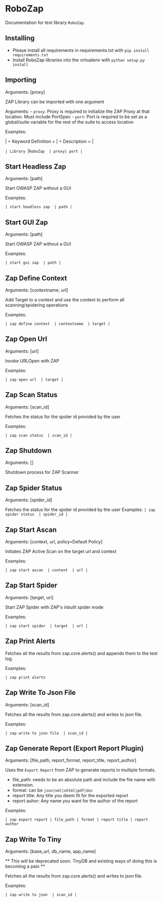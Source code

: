 RoboZap
=======
Documentation for test library ``RoboZap``.

Installing
----------
- Please install all requirements in requirements.txt with `pip install requirements.txt`
- Install RoboZap libraries into the virtualenv with `python setup.py install`

Importing
---------
Arguments:  [proxy]

ZAP Library can be imported with one argument

Arguments:
    - ``proxy``: Proxy is required to initialize the ZAP Proxy at that location. Must include PortSpec
    - ``port``: Port is required to be set as a global/suite variable for the rest of the suite to access
location


Examples:

| = Keyword Definition =  | = Description =  |

`| Library `|` RoboZap  | proxy| port | `

Start Headless Zap
------------------
Arguments:  [path]

Start OWASP ZAP without a GUI

Examples:

`| start headless zap  | path |`

Start GUI Zap
------------------
Arguments:  [path]

Start OWASP ZAP without a GUI

Examples:

`| start gui zap  | path |`

Zap Define Context
------------------
Arguments:  [contextname, url]

Add Target to a context and use the context to perform all scanning/spidering
operations

Examples:

`| zap define context  | contextname  | target |`

Zap Open Url
------------
Arguments:  [url]

Invoke URLOpen with ZAP

Examples:

`| zap open url  | target |`

Zap Scan Status
---------------
Arguments:  [scan_id]

Fetches the status for the spider id provided by the user

Examples:

`| zap scan status  | scan_id |`

Zap Shutdown
------------
Arguments:  []

Shutdown process for ZAP Scanner

Zap Spider Status
-----------------
Arguments:  [spider_id]

Fetches the status for the spider id provided by the user
Examples:
`| zap spider status  | spider_id |`

Zap Start Ascan
---------------
Arguments:  [context, url, policy=Default Policy]

Initiates ZAP Active Scan on the target url and context

Examples:

`| zap start ascan  | context  | url |`


Zap Start Spider
----------------
Arguments:  [target, url]

Start ZAP Spider with ZAP's inbuilt spider mode

Examples:

`| zap start spider  | target  | url |`


Zap Print Alerts
----------------
Fetches all the results from zap.core.alerts() and appends them to the test log.

Examples:

`| zap print alerts`


Zap Write To Json File
----------------------
Arguments:  [scan_id]

Fetches all the results from zap.core.alerts() and writes to json file.

Examples:

`| zap write to json file  | scan_id |`


Zap Generate Report  (Export Report Plugin)
----------------------
Arguments:  [file_path, report_format, report_title, report_author]

Uses the `Export Report` from ZAP to generate reports in multiple formats.
- file_path: needs to be an absolute path and include the file name with extension. 
- format: can be `json|xml|xhtml|pdf|doc`
- report title: Any title you deem fit for the exported report
- report auhor: Any name you want for the author of the report

Examples:

`| zap export report | file_path | format | report title | report author`


Zap Write To Tiny
-----------------
Arguments:  [base_url, db_name, app_name]

** This will be deprecated soon. TinyDB and existing ways of doing this is becoming a pain **

Fetches all the results from zap.core.alerts() and writes to json file.

Examples:

`| zap write to json  | scan_id |`